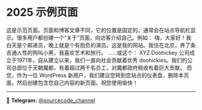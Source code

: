 # 2025 示例页面

这是示范页面。页面和博客文章不同，它的位置是固定的，通常会在站点导航栏显示。很多用户都创建一个“关于”页面，向访客介绍自己。例如：
嗨，大家好！我白天是个邮递员，晚上就是个有抱负的演员。这是我的网站。我住在北京，养了条吉通人性的狗叫小黑，我喜欢艺术和旅行。
……或这个：
XYZ Doohickey 公司成立于1971年，自从建立以来，我们一直向社会贡献着优秀 doohickies。我们的公司总部位于天朝魔都，有着超过两千名员工，对魔都政府税收有着巨大贡献。
而您，作为一位 WordPress 新用户，我们建议您转到您站点的仪表盘，删除本页面，然后创建包含您自己内容的新页面。祝您使用愉快！

---
📢 **Telegram:** [@sourcecode_channel](https://t.me/sourcecode_channel)
